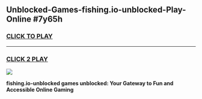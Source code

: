 
## Unblocked-Games-fishing.io-unblocked-Play-Online #7y65h
<h3>
<a href="https://news.freeplayer.one?title=fishing.io-unblocked&ref=3">CLICK TO PLAY</a></h3>
<hr>

<h3>
<a href="https://news.freeplayer.one?title=fishing.io-unblocked&ref=3">CLICK 2 PLAY</a>
  
</h3>

<a href="https://news.freeplayer.one?title=fishing.io-unblocked&ref=3"><img src="https://clearcache.store/games.png"></a>


**fishing.io-unblocked games unblocked: Your Gateway to Fun and Accessible Online Gaming**
